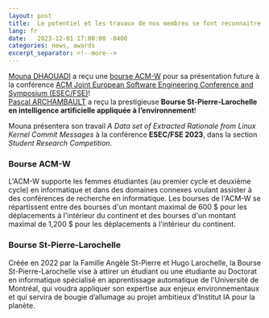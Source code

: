 ```yaml
---
layout: post
title:  Le potentiel et les travaux de nos membres se font reconnaitre et soutenu
lang: fr
date:   2023-12-01 17:00:00 -0400
categories: news, awards
excerpt_separator: <!--more-->
---
```


[Mouna DHAOUADI] a reçu une [bourse ACM-W](https://women.acm.org/scholarships/) pour sa présentation future à la conférence [ACM Joint European Software Engineering Conference and Symposium (ESEC/FSE)](https://2023.esec-fse.org/)!  
[Pascal ARCHAMBAULT] a reçu la prestigieuse **Bourse St-Pierre-Larochelle en intelligence artificielle appliquée à l’environnement**!

<!--more-->
 
Mouna présentera son travail *A Data set of Extracted Rationale from Linux Kernel Commit Messages* à la conférence **ESEC/FSE 2023**, dans la section *Student Research Competition*. 

### Bourse ACM-W

L'ACM-W supporte les femmes étudiantes (au premier cycle et deuxième cycle) en informatique et dans des domaines connexes voulant assister à des conférences de recherche en informatique. Les bourses de l'ACM-W se répartissent entre des bourses d'un montant maximal de 600 $ pour les déplacements à l'intérieur du continent et des bourses d'un montant maximal de 1,200 $ pour les déplacements à l'intérieur du continent.

### Bourse St-Pierre-Larochelle

Créée en 2022 par la Famille Angèle St-Pierre et Hugo Larochelle, la Bourse St-Pierre-Larochelle vise à attirer un étudiant ou une étudiante au Doctorat en informatique spécialisé en apprentissage automatique de l'Université de Montréal, qui voudra appliquer son expertise aux enjeux environnementaux et qui servira de bougie d’allumage au projet ambitieux d’Institut IA pour la planète.

[Mouna DHAOUADI]: https://www-labs.iro.umontreal.ca/~dhaouadm/
[Pascal ARCHAMBAULT]: https://pascalarchambault.ca/

